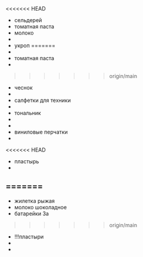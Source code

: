<<<<<<< HEAD
- сельдерей
- томатная паста
- молоко
-
- укроп
=======
-
- томатная паста
-
>>>>>>> origin/main
- чеснок
-
- салфетки для техники
-
- тональник
-
-
- виниловые перчатки
-
<<<<<<< HEAD
- пластырь
-
=======
-
- жилетка рыжая
- молоко шоколадное
- батарейки 3а
>>>>>>> origin/main
- !!!пластыри
-
-
